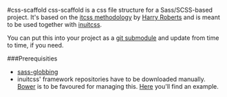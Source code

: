 #css-scaffold
css-scaffold is a css file structure for a Sass/SCSS-based project. It's based on the [itcss methodology](http://itcss.io/) by [Harry Roberts](https://github.com/csswizardry) and is meant to be used together with [inuitcss](http://inuitcss.com/).

You can put this into your project as a [git submodule](http://git-scm.com/book/en/v2/Git-Tools-Submodules) and update from time to time, if you need.

###Prerequisities
- [sass-globbing](https://github.com/chriseppstein/sass-globbing)
- inuitcss' framework repositories have to be downloaded manually. [Bower](http://bower.io/) is to be favoured for managing this. [Here](https://github.com/csshugs/patternlab-scaffolding/blob/master/bower.json) you'll find an example.

